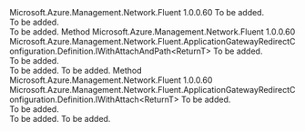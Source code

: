 <Type Name="IWithTarget&lt;ReturnT&gt;" FullName="Microsoft.Azure.Management.Network.Fluent.ApplicationGatewayRedirectConfiguration.Definition.IWithTarget&lt;ReturnT&gt;">
  <TypeSignature Language="C#" Value="public interface IWithTarget&lt;ReturnT&gt;" />
  <TypeSignature Language="ILAsm" Value=".class public interface auto ansi abstract IWithTarget`1&lt;ReturnT&gt;" />
  <TypeSignature Language="DocId" Value="T:Microsoft.Azure.Management.Network.Fluent.ApplicationGatewayRedirectConfiguration.Definition.IWithTarget`1" />
  <TypeSignature Language="VB.NET" Value="Public Interface IWithTarget(Of ReturnT)" />
  <TypeSignature Language="F#" Value="type IWithTarget&lt;'ReturnT&gt; = interface" />
  <AssemblyInfo>
    <AssemblyName>Microsoft.Azure.Management.Network.Fluent</AssemblyName>
    <AssemblyVersion>1.0.0.60</AssemblyVersion>
  </AssemblyInfo>
  <TypeParameters>
    <TypeParameter Name="ReturnT" />
  </TypeParameters>
  <Interfaces />
  <Docs>
    <typeparam name="ReturnT">To be added.</typeparam>
    <summary>To be added.</summary>
    <remarks>To be added.</remarks>
  </Docs>
  <Members>
    <Member MemberName="WithTargetListener">
      <MemberSignature Language="C#" Value="public Microsoft.Azure.Management.Network.Fluent.ApplicationGatewayRedirectConfiguration.Definition.IWithAttachAndPath&lt;ReturnT&gt; WithTargetListener (string name);" />
      <MemberSignature Language="ILAsm" Value=".method public hidebysig newslot virtual instance class Microsoft.Azure.Management.Network.Fluent.ApplicationGatewayRedirectConfiguration.Definition.IWithAttachAndPath`1&lt;!ReturnT&gt; WithTargetListener(string name) cil managed" />
      <MemberSignature Language="DocId" Value="M:Microsoft.Azure.Management.Network.Fluent.ApplicationGatewayRedirectConfiguration.Definition.IWithTarget`1.WithTargetListener(System.String)" />
      <MemberSignature Language="VB.NET" Value="Public Function WithTargetListener (name As String) As IWithAttachAndPath(Of ReturnT)" />
      <MemberSignature Language="F#" Value="abstract member WithTargetListener : string -&gt; Microsoft.Azure.Management.Network.Fluent.ApplicationGatewayRedirectConfiguration.Definition.IWithAttachAndPath&lt;'ReturnT&gt;" Usage="iWithTarget.WithTargetListener name" />
      <MemberType>Method</MemberType>
      <AssemblyInfo>
        <AssemblyName>Microsoft.Azure.Management.Network.Fluent</AssemblyName>
        <AssemblyVersion>1.0.0.60</AssemblyVersion>
      </AssemblyInfo>
      <ReturnValue>
        <ReturnType>Microsoft.Azure.Management.Network.Fluent.ApplicationGatewayRedirectConfiguration.Definition.IWithAttachAndPath&lt;ReturnT&gt;</ReturnType>
      </ReturnValue>
      <Parameters>
        <Parameter Name="name" Type="System.String" />
      </Parameters>
      <Docs>
        <param name="name">To be added.</param>
        <summary>To be added.</summary>
        <returns>To be added.</returns>
        <remarks>To be added.</remarks>
      </Docs>
    </Member>
    <Member MemberName="WithTargetUrl">
      <MemberSignature Language="C#" Value="public Microsoft.Azure.Management.Network.Fluent.ApplicationGatewayRedirectConfiguration.Definition.IWithAttach&lt;ReturnT&gt; WithTargetUrl (string url);" />
      <MemberSignature Language="ILAsm" Value=".method public hidebysig newslot virtual instance class Microsoft.Azure.Management.Network.Fluent.ApplicationGatewayRedirectConfiguration.Definition.IWithAttach`1&lt;!ReturnT&gt; WithTargetUrl(string url) cil managed" />
      <MemberSignature Language="DocId" Value="M:Microsoft.Azure.Management.Network.Fluent.ApplicationGatewayRedirectConfiguration.Definition.IWithTarget`1.WithTargetUrl(System.String)" />
      <MemberSignature Language="VB.NET" Value="Public Function WithTargetUrl (url As String) As IWithAttach(Of ReturnT)" />
      <MemberSignature Language="F#" Value="abstract member WithTargetUrl : string -&gt; Microsoft.Azure.Management.Network.Fluent.ApplicationGatewayRedirectConfiguration.Definition.IWithAttach&lt;'ReturnT&gt;" Usage="iWithTarget.WithTargetUrl url" />
      <MemberType>Method</MemberType>
      <AssemblyInfo>
        <AssemblyName>Microsoft.Azure.Management.Network.Fluent</AssemblyName>
        <AssemblyVersion>1.0.0.60</AssemblyVersion>
      </AssemblyInfo>
      <ReturnValue>
        <ReturnType>Microsoft.Azure.Management.Network.Fluent.ApplicationGatewayRedirectConfiguration.Definition.IWithAttach&lt;ReturnT&gt;</ReturnType>
      </ReturnValue>
      <Parameters>
        <Parameter Name="url" Type="System.String" />
      </Parameters>
      <Docs>
        <param name="url">To be added.</param>
        <summary>To be added.</summary>
        <returns>To be added.</returns>
        <remarks>To be added.</remarks>
      </Docs>
    </Member>
  </Members>
</Type>